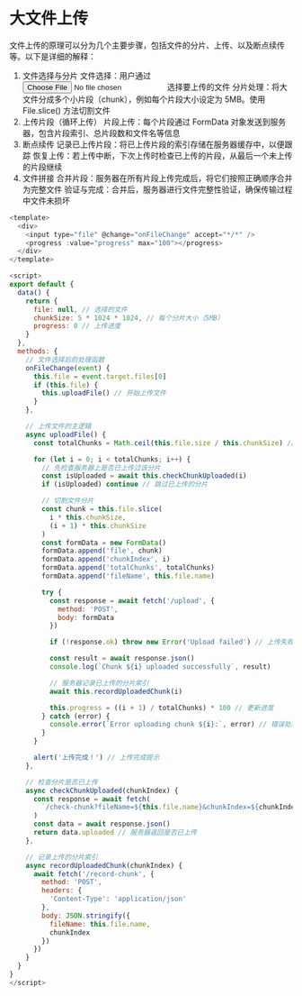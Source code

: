 # 大文件上传

文件上传的原理可以分为几个主要步骤，包括文件的分片、上传、以及断点续传等。以下是详细的解释：

1. 文件选择与分片
   文件选择：用户通过 <input type="file"> 选择要上传的文件
   分片处理：将大文件分成多个小片段（chunk），例如每个片段大小设定为 5MB。使用 File.slice() 方法切割文件
2. 上传片段（循环上传）
   片段上传：每个片段通过 FormData 对象发送到服务器，包含片段索引、总片段数和文件名等信息
3. 断点续传
   记录已上传片段：将已上传片段的索引存储在服务器缓存中，以便跟踪
   恢复上传：若上传中断，下次上传时检查已上传的片段，从最后一个未上传的片段继续
4. 文件拼接
   合并片段：服务器在所有片段上传完成后，将它们按照正确顺序合并为完整文件
   验证与完成：合并后，服务器进行文件完整性验证，确保传输过程中文件未损坏

```js
<template>
  <div>
    <input type="file" @change="onFileChange" accept="*/*" />
    <progress :value="progress" max="100"></progress>
  </div>
</template>

<script>
export default {
  data() {
    return {
      file: null, // 选择的文件
      chunkSize: 5 * 1024 * 1024, // 每个分片大小（5MB）
      progress: 0 // 上传进度
    }
  },
  methods: {
    // 文件选择后的处理函数
    onFileChange(event) {
      this.file = event.target.files[0]
      if (this.file) {
        this.uploadFile() // 开始上传文件
      }
    },

    // 上传文件的主逻辑
    async uploadFile() {
      const totalChunks = Math.ceil(this.file.size / this.chunkSize) // 计算总分片数

      for (let i = 0; i < totalChunks; i++) {
        // 先检查服务器上是否已上传过该分片
        const isUploaded = await this.checkChunkUploaded(i)
        if (isUploaded) continue // 跳过已上传的分片

        // 切割文件分片
        const chunk = this.file.slice(
          i * this.chunkSize,
          (i + 1) * this.chunkSize
        )
        const formData = new FormData()
        formData.append('file', chunk)
        formData.append('chunkIndex', i)
        formData.append('totalChunks', totalChunks)
        formData.append('fileName', this.file.name)

        try {
          const response = await fetch('/upload', {
            method: 'POST',
            body: formData
          })

          if (!response.ok) throw new Error('Upload failed') // 上传失败

          const result = await response.json()
          console.log(`Chunk ${i} uploaded successfully`, result)

          // 服务器记录已上传的分片索引
          await this.recordUploadedChunk(i)

          this.progress = ((i + 1) / totalChunks) * 100 // 更新进度
        } catch (error) {
          console.error(`Error uploading chunk ${i}:`, error) // 错误处理
        }
      }

      alert('上传完成！') // 上传完成提示
    },

    // 检查分片是否已上传
    async checkChunkUploaded(chunkIndex) {
      const response = await fetch(
        `/check-chunk?fileName=${this.file.name}&chunkIndex=${chunkIndex}`
      )
      const data = await response.json()
      return data.uploaded // 服务器返回是否已上传
    },

    // 记录上传的分片索引
    async recordUploadedChunk(chunkIndex) {
      await fetch('/record-chunk', {
        method: 'POST',
        headers: {
          'Content-Type': 'application/json'
        },
        body: JSON.stringify({
          fileName: this.file.name,
          chunkIndex
        })
      })
    }
  }
}
</script>
```

